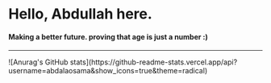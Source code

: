 # <b>Hello, Abdullah here.</b> <br>
#### Making a better future. proving that age is just a number :)
<hr>
![Anurag's GitHub stats](https://github-readme-stats.vercel.app/api?username=abdalaosama&show_icons=true&theme=radical)
